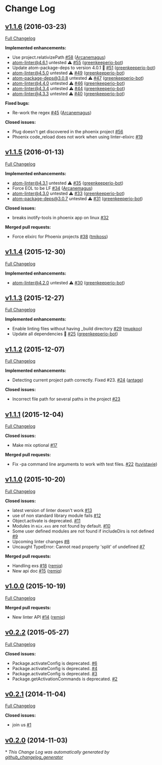 # Change Log

## [v1.1.6](https://github.com/AtomLinter/linter-elixirc/tree/v1.1.6) (2016-03-23)
[Full Changelog](https://github.com/AtomLinter/linter-elixirc/compare/v1.1.5...v1.1.6)

**Implemented enhancements:**

- Use project.relativizePath [\#58](https://github.com/AtomLinter/linter-elixirc/pull/58) ([Arcanemagus](https://github.com/Arcanemagus))
- atom-linter@4.6.1 untested ⚠️ [\#55](https://github.com/AtomLinter/linter-elixirc/pull/55) ([greenkeeperio-bot](https://github.com/greenkeeperio-bot))
- Update atom-package-deps to version 4.0.1 🚀 [\#51](https://github.com/AtomLinter/linter-elixirc/pull/51) ([greenkeeperio-bot](https://github.com/greenkeeperio-bot))
- atom-linter@4.5.0 untested ⚠️ [\#49](https://github.com/AtomLinter/linter-elixirc/pull/49) ([greenkeeperio-bot](https://github.com/greenkeeperio-bot))
- atom-package-deps@3.0.8 untested ⚠️ [\#47](https://github.com/AtomLinter/linter-elixirc/pull/47) ([greenkeeperio-bot](https://github.com/greenkeeperio-bot))
- atom-linter@4.4.0 untested ⚠️ [\#46](https://github.com/AtomLinter/linter-elixirc/pull/46) ([greenkeeperio-bot](https://github.com/greenkeeperio-bot))
- atom-linter@4.3.4 untested ⚠️ [\#44](https://github.com/AtomLinter/linter-elixirc/pull/44) ([greenkeeperio-bot](https://github.com/greenkeeperio-bot))
- atom-linter@4.3.3 untested ⚠️ [\#40](https://github.com/AtomLinter/linter-elixirc/pull/40) ([greenkeeperio-bot](https://github.com/greenkeeperio-bot))

**Fixed bugs:**

- Re-work the regex [\#45](https://github.com/AtomLinter/linter-elixirc/pull/45) ([Arcanemagus](https://github.com/Arcanemagus))

**Closed issues:**

- Plug doesn't get discovered in the phoenix project [\#56](https://github.com/AtomLinter/linter-elixirc/issues/56)
- Phoenix code\_reload does not work when using linter-elixirc [\#19](https://github.com/AtomLinter/linter-elixirc/issues/19)

## [v1.1.5](https://github.com/AtomLinter/linter-elixirc/tree/v1.1.5) (2016-01-13)
[Full Changelog](https://github.com/AtomLinter/linter-elixirc/compare/v1.1.4...v1.1.5)

**Implemented enhancements:**

- atom-linter@4.3.1 untested ⚠️ [\#35](https://github.com/AtomLinter/linter-elixirc/pull/35) ([greenkeeperio-bot](https://github.com/greenkeeperio-bot))
- Force EOL to be LF [\#34](https://github.com/AtomLinter/linter-elixirc/pull/34) ([Arcanemagus](https://github.com/Arcanemagus))
- atom-linter@4.3.0 untested ⚠️ [\#33](https://github.com/AtomLinter/linter-elixirc/pull/33) ([greenkeeperio-bot](https://github.com/greenkeeperio-bot))
- atom-package-deps@3.0.7 untested ⚠️ [\#31](https://github.com/AtomLinter/linter-elixirc/pull/31) ([greenkeeperio-bot](https://github.com/greenkeeperio-bot))

**Closed issues:**

- breaks inotify-tools in phoenix app on linux [\#32](https://github.com/AtomLinter/linter-elixirc/issues/32)

**Merged pull requests:**

- Force elixirc for Phoenix projects [\#38](https://github.com/AtomLinter/linter-elixirc/pull/38) ([tmikoss](https://github.com/tmikoss))

## [v1.1.4](https://github.com/AtomLinter/linter-elixirc/tree/v1.1.4) (2015-12-30)
[Full Changelog](https://github.com/AtomLinter/linter-elixirc/compare/v1.1.3...v1.1.4)

**Implemented enhancements:**

- atom-linter@4.2.0 untested ⚠️ [\#30](https://github.com/AtomLinter/linter-elixirc/pull/30) ([greenkeeperio-bot](https://github.com/greenkeeperio-bot))

## [v1.1.3](https://github.com/AtomLinter/linter-elixirc/tree/v1.1.3) (2015-12-27)
[Full Changelog](https://github.com/AtomLinter/linter-elixirc/compare/v1.1.2...v1.1.3)

**Implemented enhancements:**

- Enable linting files without having \_build directory [\#29](https://github.com/AtomLinter/linter-elixirc/pull/29) ([mupkoo](https://github.com/mupkoo))
- Update all dependencies 🌴 [\#25](https://github.com/AtomLinter/linter-elixirc/pull/25) ([greenkeeperio-bot](https://github.com/greenkeeperio-bot))

## [v1.1.2](https://github.com/AtomLinter/linter-elixirc/tree/v1.1.2) (2015-12-07)
[Full Changelog](https://github.com/AtomLinter/linter-elixirc/compare/v1.1.1...v1.1.2)

**Implemented enhancements:**

- Detecting current project path correctly. Fixed \#23. [\#24](https://github.com/AtomLinter/linter-elixirc/pull/24) ([antage](https://github.com/antage))

**Closed issues:**

- Incorrect file path for several paths in the project [\#23](https://github.com/AtomLinter/linter-elixirc/issues/23)

## [v1.1.1](https://github.com/AtomLinter/linter-elixirc/tree/v1.1.1) (2015-12-04)
[Full Changelog](https://github.com/AtomLinter/linter-elixirc/compare/v1.1.0...v1.1.1)

**Closed issues:**

- Make mix optional [\#17](https://github.com/AtomLinter/linter-elixirc/issues/17)

**Merged pull requests:**

- Fix -pa command line arguments to work with test files. [\#22](https://github.com/AtomLinter/linter-elixirc/pull/22) ([tuvistavie](https://github.com/tuvistavie))

## [v1.1.0](https://github.com/AtomLinter/linter-elixirc/tree/v1.1.0) (2015-10-20)
[Full Changelog](https://github.com/AtomLinter/linter-elixirc/compare/v1.0.0...v1.1.0)

**Closed issues:**

- latest version of linter doesn't work [\#13](https://github.com/AtomLinter/linter-elixirc/issues/13)
- use of non standard library module fails [\#12](https://github.com/AtomLinter/linter-elixirc/issues/12)
- Object.activate is deprecated. [\#11](https://github.com/AtomLinter/linter-elixirc/issues/11)
- Modules in `mix.exs` are not found by default. [\#10](https://github.com/AtomLinter/linter-elixirc/issues/10)
- Some user defined modules are not found if includeDirs is not defined [\#9](https://github.com/AtomLinter/linter-elixirc/issues/9)
- Upcoming linter changes [\#8](https://github.com/AtomLinter/linter-elixirc/issues/8)
- Uncaught TypeError: Cannot read property 'split' of undefined [\#7](https://github.com/AtomLinter/linter-elixirc/issues/7)

**Merged pull requests:**

- Handling exs [\#18](https://github.com/AtomLinter/linter-elixirc/pull/18) ([remiq](https://github.com/remiq))
- New api doc [\#15](https://github.com/AtomLinter/linter-elixirc/pull/15) ([remiq](https://github.com/remiq))

## [v1.0.0](https://github.com/AtomLinter/linter-elixirc/tree/v1.0.0) (2015-10-19)
[Full Changelog](https://github.com/AtomLinter/linter-elixirc/compare/v0.2.2...v1.0.0)

**Merged pull requests:**

- New linter API [\#14](https://github.com/AtomLinter/linter-elixirc/pull/14) ([remiq](https://github.com/remiq))

## [v0.2.2](https://github.com/AtomLinter/linter-elixirc/tree/v0.2.2) (2015-05-27)
[Full Changelog](https://github.com/AtomLinter/linter-elixirc/compare/v0.2.1...v0.2.2)

**Closed issues:**

- Package.activateConfig is deprecated. [\#6](https://github.com/AtomLinter/linter-elixirc/issues/6)
- Package.activateConfig is deprecated. [\#4](https://github.com/AtomLinter/linter-elixirc/issues/4)
- Package.activateConfig is deprecated. [\#3](https://github.com/AtomLinter/linter-elixirc/issues/3)
- Package.getActivationCommands is deprecated. [\#2](https://github.com/AtomLinter/linter-elixirc/issues/2)

## [v0.2.1](https://github.com/AtomLinter/linter-elixirc/tree/v0.2.1) (2014-11-04)
[Full Changelog](https://github.com/AtomLinter/linter-elixirc/compare/v0.2.0...v0.2.1)

**Closed issues:**

- join us [\#1](https://github.com/AtomLinter/linter-elixirc/issues/1)

## [v0.2.0](https://github.com/AtomLinter/linter-elixirc/tree/v0.2.0) (2014-11-03)


\* *This Change Log was automatically generated by [github_changelog_generator](https://github.com/skywinder/Github-Changelog-Generator)*
